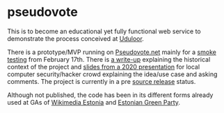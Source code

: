 # pseudovote

This is to become an educational yet fully functional web service to demonstrate the process conceived at [Uduloor](https://github.com/infoaed/uduloor).

There is a prototype/MVP running on [Pseudovote.net](https://pseudovote.net/) mainly for a [smoke testing](https://en.wikipedia.org/wiki/Smoke_testing_(software)) from February 17th. There is [a write-up](https://gafgaf.infoaed.ee/en/posts/pseudonymous-voting-in-wikimedia/) explaining the historical context of the project and [slides from a 2020 presentation](https://p6drad-teel.net/~p6der/pseudovote-2020.pdf) for local computer security/hacker crowd explaining the idea/use case and asking comments. The project is currently in a pre [source release](https://github.com/infoaed/pseudovote/milestone/1) status.

Although not published, the code has been in its different forms already used at GAs of [Wikimedia Estonia](https://wikimedia.ee/haaleta-nagu-vikipedist/) and [Estonian Green Party](https://www.facebook.com/rohelised/posts/325701606250799).
